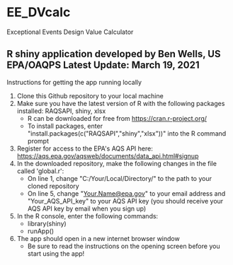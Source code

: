 # EE_DVcalc
Exceptional Events Design Value Calculator

R shiny application developed by Ben Wells, US EPA/OAQPS
Latest Update: March 19, 2021
--------------------------------------------------------

Instructions for getting the app running locally
1) Clone this Github repository to your local machine
2) Make sure you have the latest version of R with the following packages installed: RAQSAPI, shiny, xlsx
   - R can be downloaded for free from https://cran.r-project.org/
   - To install packages, enter "install.packages(c("RAQSAPI","shiny","xlsx"))" into the R command prompt
4) Register for access to the EPA's AQS API here: https://aqs.epa.gov/aqsweb/documents/data_api.html#signup
5) In the downloaded repository, make the following changes in the file called 'global.r':
   - On line 1, change "C:/Your/Local/Directory/" to the path to your cloned repository
   - On line 5, change "Your.Name@epa.gov" to your email address and "Your_AQS_API_key" to your AQS API key
     (you should receive your AQS API key by email when you sign up)
6) In the R console, enter the following commands:
   - library(shiny)
   - runApp()
7) The app should open in a new internet browser window
   - Be sure to read the instructions on the opening screen before you start using the app!
